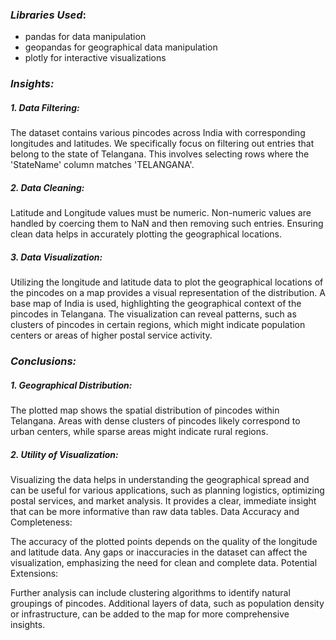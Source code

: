 ### *Libraries Used*:
* pandas for data manipulation
* geopandas for geographical data manipulation
* plotly for interactive visualizations
### *Insights:*  
##### 1. Data Filtering:

The dataset contains various pincodes across India with corresponding longitudes and latitudes.
We specifically focus on filtering out entries that belong to the state of Telangana.
This involves selecting rows where the 'StateName' column matches 'TELANGANA'.

##### 2. Data Cleaning:

Latitude and Longitude values must be numeric. Non-numeric values are handled by coercing them to NaN and then removing such entries.
Ensuring clean data helps in accurately plotting the geographical locations.

##### 3. Data Visualization:

Utilizing the longitude and latitude data to plot the geographical locations of the pincodes on a map provides a visual representation of the distribution.
A base map of India is used, highlighting the geographical context of the pincodes in Telangana.
The visualization can reveal patterns, such as clusters of pincodes in certain regions, which might indicate population centers or areas of higher postal service activity.


### *Conclusions:*
##### 1. Geographical Distribution:

The plotted map shows the spatial distribution of pincodes within Telangana.
Areas with dense clusters of pincodes likely correspond to urban centers, while sparse areas might indicate rural regions.
    
##### 2. Utility of Visualization:

Visualizing the data helps in understanding the geographical spread and can be useful for various applications, such as planning logistics, optimizing postal services, and market analysis.
It provides a clear, immediate insight that can be more informative than raw data tables.
Data Accuracy and Completeness:

The accuracy of the plotted points depends on the quality of the longitude and latitude data.
Any gaps or inaccuracies in the dataset can affect the visualization, emphasizing the need for clean and complete data.
Potential Extensions:

Further analysis can include clustering algorithms to identify natural groupings of pincodes.
Additional layers of data, such as population density or infrastructure, can be added to the map for more comprehensive insights.
